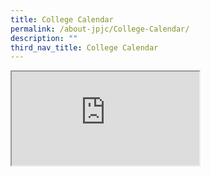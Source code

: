 ```yaml
---
title: College Calendar
permalink: /about-jpjc/College-Calendar/
description: ""
third_nav_title: College Calendar
---
```

<iframe src="https://docs.google.com/document/d/e/2PACX-1vQe9YhGnn8W1yNFH87p1-m4PiMe4VvKpn7QrWnLob0o7PMuAZ6jhQHpt9WaEQOvZA/pub?embedded=true"></iframe>